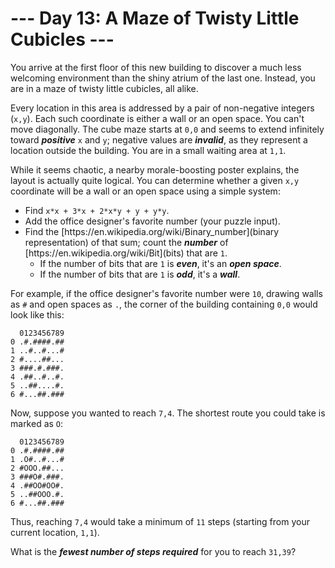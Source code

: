 # --- Day 13: A Maze of Twisty Little Cubicles ---

You arrive at the first floor of this new building to discover a much less welcoming environment than the shiny atrium of the last one.  Instead, you are in a maze of <span title="You are in a twisty alike of little cubicles, all maze.">twisty little cubicles</span>, all alike.


Every location in this area is addressed by a pair of non-negative integers (<code>x,y</code>). Each such coordinate is either a wall or an open space. You can't move diagonally. The cube maze starts at <code>0,0</code> and seems to extend infinitely toward <em><b>positive</b></em> <code>x</code> and <code>y</code>; negative values are <em><b>invalid</b></em>, as they represent a location outside the building. You are in a small waiting area at <code>1,1</code>.


While it seems chaotic, a nearby morale-boosting poster explains, the layout is actually quite logical. You can determine whether a given <code>x,y</code> coordinate will be a wall or an open space using a simple system:


<ul>
<li>Find <code>x*x + 3*x + 2*x*y + y + y*y</code>.</li>
<li>Add the office designer's favorite number (your puzzle input).</li>
<li>Find the [https://en.wikipedia.org/wiki/Binary_number](binary representation) of that sum; count the <em><b>number</b></em> of [https://en.wikipedia.org/wiki/Bit](bits) that are <code>1</code>.
<ul>
<li>If the number of bits that are <code>1</code> is <em><b>even</b></em>, it's an <em><b>open space</b></em>.</li>
<li>If the number of bits that are <code>1</code> is <em><b>odd</b></em>, it's a <em><b>wall</b></em>.</li>
</ul>
</li>
</ul>
For example, if the office designer's favorite number were <code>10</code>, drawing walls as <code>#</code> and open spaces as <code>.</code>, the corner of the building containing <code>0,0</code> would look like this:


<pre><code>  0123456789
0 .#.####.##
1 ..#..#...#
2 #....##...
3 ###.#.###.
4 .##..#..#.
5 ..##....#.
6 #...##.###
</code></pre>
Now, suppose you wanted to reach <code>7,4</code>. The shortest route you could take is marked as <code>O</code>:


<pre><code>  0123456789
0 .#.####.##
1 .O#..#...#
2 #OOO.##...
3 ###O#.###.
4 .##OO#OO#.
5 ..##OOO.#.
6 #...##.###
</code></pre>
Thus, reaching <code>7,4</code> would take a minimum of <code>11</code> steps (starting from your current location, <code>1,1</code>).


What is the <em><b>fewest number of steps required</b></em> for you to reach <code>31,39</code>?


